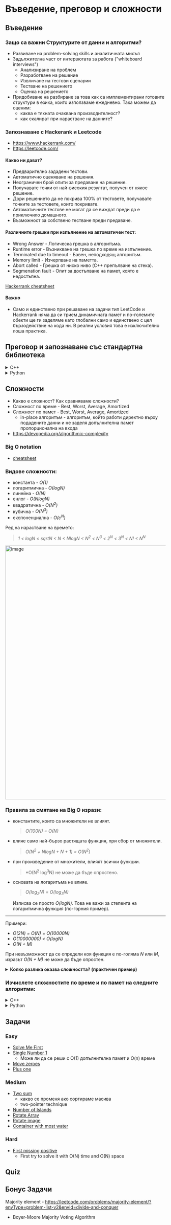# Въведение, преговор и сложности

## Въведение

### Защо са важни Структурите от данни и алгоритми?

- Развиване на problem-solving skills и аналитичната мисъл
- Задължителна част от интервютата за работа ("whiteboard interviews")
  - Анализиране на проблем
  - Разработване на решение
  - Извличане на тестови сценарии
  - Тестване на решението
  - Оценка на решението
- Придобиване на разбиране за това как са имплементирани готовите структури в езика, които използваме ежедневно. Така можем да оценим:
  - каква е тяхната очаквана производителност?
  - как скалират при нарастване на данните?

### Запознаване с Hackerank и Leetcode
- https://www.hackerrank.com/
- https://leetcode.com/

#### Какво ни дават?
- Предварително зададени тестови.
- Автоматично оценяване на решения.
- Неограничен брой опити за предаване на решение.
- Получавате точки от най-високия резултат, получен от някое решение.
- Дори решението да не покрива 100% от тестовете, получавате точките за тестовете, които покривате.
- Автоматичните тестове не могат да се виждат преди да е приключило домашното.
- Възможност за собствено тестване преди предаване.

#### Различните грешки при изпълнение на автоматичен тест:
- Wrong Answer - Логическа грешка в алгоритъма.
- Runtime error - Възникване на грешка по време на изпълнение.
- Terminated due to timeout - Бавен, неподходящ алгоритъм.
- Memory limit - Изчерпване на паметта.
- Abort called - Грешка от ниско ниво (C++ препълване на стека).
- Segmenation fault - Опит за достъпване на памет, която е недостъпна.

[Hackerrank cheatsheet](./HackerrankHacks)

#### Важно
- Само и единствено при решаване на задачи тип LeetCode и Hackerrank няма да си трием динамичната памет и по-големите обекти ще ги заделяме като глобални само и единствено с цел бързодействие на кода ни. В реални условия това е изключително лоша практика.

## Преговор и запознаване със стандартна библиотека
<details>
  <summary>C++</summary>

### Поинтъри и референции
- Поинтър
	- съдържа адреса на една променлива
	- Има нулева стойност
 	- Може да променя стойността си
- Референция
	- "псевдоним"
	- веднъж инициализирана, не може да се промени да е реферция към друго
 

### Типове данни

| Data Type   | Size    | Size (bits) | Signed Value Range                                       | Unsigned Value Range            |
| ----------- | ------- | ----------- | -------------------------------------------------------- | ------------------------------- |
| `char`      | 1 byte  | 8 bits      | -128 to 127                                              | 0 to 255                        |
| `bool`      | 1 byte  | 8 bits      | `true` (1) or `false` (0)                                | N/A                             |
| `short`     | 2 bytes | 16 bits     | -32,768 to 32,767                                        | 0 to 65,535                     |
| `int`       | 4 bytes | 32 bits     | -2,147,483,648 to 2,147,483,647                          | 0 to 4,294,967,295              |
| `long`      | 4 bytes | 32 bits     | -2,147,483,648 to 2,147,483,647                          | 0 to 4,294,967,295              |
| `long long` | 8 bytes | 64 bits     | -9,223,372,036,854,775,808 to 9,223,372,036,854,775,807  | 0 to 18,446,744,073,709,551,615 |
| `float`     | 4 bytes | 32 bits     | Approximately ±3.4E−38 to ±3.4E+38 (7 decimal places)    | N/A                             |
| `double`    | 8 bytes | 64 bits     | Approximately ±1.7E−308 to ±1.7E+308 (15 decimal places) | N/A                             |

Формулите са: от -2<sup>n-1</sup> до 2<sup>n-1</sup> - 1 за *signed* типовете, и от 0 до 2<sup>n</sup> - 1 за *unsigned* типовете, където n е броят битове.

### Масиви и матрици
- A[] vs A*[]
- A[][] vs A**

### Рекурсия (pros and cons)
- [Рекурсия](https://www.informatika.bg/lectures/recursion)

### Базово запознаване със структури от stl
- std::string
  - Бонус: Как е оптимизиран std::string за малки низове? (small string optimization)
- std::vector
  - Бонус: Каква е имплементацията на темплейтна специализация на vector<bool>? (bitset)
  - Бонус: Защо ако ползвам std::vector с дефиниран от мен клас, който няма default constructor, това не пречи на std::vector
- std::pair
- iterators
- range-based for loop (also known as for-each)
- auto keyword
- std::swap, std::min, std::max, std::reverse ...

</details>
<details>
  <summary>Python</summary>
  TODO
</details>
    
## Сложности
- Какво е сложност? Как сравняваме сложности?
- Сложност по време - Best, Worst, Average, Amortized 
- Сложност по памет - Best, Worst, Average, Amortized 
  - in-place алгоритъм - алгоритъм, който работи директно върху подадените данни и не заделя допълнителна памет пропорционална на входа
- https://devopedia.org/algorithmic-complexity

### Big O notation
- [cheatsheet](https://www.bigocheatsheet.com/)

### Видове сложности:

- константа - *O(1)*
- логаритмична - *О(logN)*
- линейна - *O(N)*
- енлог - *O(NlogN)*
- квадратична - *O(N<sup>2</sup>)*
- кубична - *O(N<sup>3</sup>)*
- експоненциална - *O(c<sup>N</sup>)*

Ред на нарастване на времето:

>*1 < logN < sqrtN < N < NlogN < N<sup>2</sup> < N<sup>3</sup> < 2<sup>N</sup> < 3<sup>N</sup> < N! < N<sup>N</sup>*

<img width="1201" height="794" alt="image" src="https://github.com/user-attachments/assets/282344ab-b0fc-438a-a463-052450b71b8a" />


### Правила за смятане на Big O изрази:

- константите, които са множители не влияят.
  > *O(100N) = O(N)*

- влияе само най-бързо растящата функция, при сбор от множители.
  > *О(N<sup>2</sup> + NlogN + N + 1) = O(N<sup>2</sup>)*

- при произведение от множители, влияят всички функции.
  > *O(N<sup>2</sup> log<sup>3</sup>N) не може да бъде опростено.

- основата на логаритъма не влияе.
  > *O(log<sub>2</sub>N) = O(log<sub>3</sub>N)*

    Изписва се просто *O(logN)*.
    Това не важи за степента на логаритмична функция (по-горния пример).
    
---

Примери:
- *О(2N) = O(N) = O(10000N)*
- *O(10000000) < O(logN)*
- *O(N + M)*

При невъзможност да се определи коя функция е по-голяма *N* или *М*, изразът *O(N + M)* не може да бъде опростен.


<details>
  <summary><b>Колко разлика оказва сложността? (практичен пример)</b></summary>

Нека имаме 2 компютъра. Компютър А е най-бързият за времето си със производителност 10 милиарда операции в секунда. Компютър Б е обикновен компютър и изчислява 10 милиона операции в секунда.

Задачата на компютрите е да сортират масив с 10 милиона елемента. 

Машина А използва Insertion sort със сложност *2N<sup>2</sup>*. Машина Б използва Мerge sort със сложност *50NlogN*.

За колко време всяка машина ще се справи със задачата?

Суперкомпютър А:
- S<sub>1</sub> = 2N<sup>2</sup> стъпки, за N = 10<sup>7</sup>
- V<sub>1</sub> = 10<sup>10</sup> стъпки/ сек
- => t<sub>1</sub> = 20000 сек. = ~5.5 ч.

Компютър Б:
- S<sub>2</sub> = 50NlogN стъпки, за N = 10<sup>7</sup>
- V<sub>2</sub> = 10<sup>7</sup> стъпки/ сек
- => t<sub>2</sub> = ~1163 сек. = ~20 мин.

Въпреки разликата в производителността и константите в алгоритмите (*2 и 50*), резултатите са коренно различни.

Още по-съществена разлика се наблюдава при увеличаване на големината на масива 10 пъти. При N = 100 милиона числа, компютър **А** отнема **23 дни**, а компютър **Б** - **4 часа**.

</details>

### Изчислете сложностите по време и по памет на следните алгоритми:

<details>
  <summary>C++</summary>

```c++
int f(int n) {
	int result = 0;
	for (size_t i = 0; i < 32; i++) {
		result += n;
	}
	return result;
}
```

<details>
  <summary>Отговор</summary>
  Time Complexity: O(1)
	
  Space Complexity: O(1)
  
  Защо?
</details>

```c++
int f(int n) {
	int arr[INT_MAX];
 	arr[1] = 1;
	arr[2] = 2;
	return 1;
}
```

<details>
  <summary>Отговор</summary>
  Time Complexity: O(1)
	
  Space Complexity: O(1)
  
  Защо? Но на практика правилно ли е да го правим?
</details>


```c++
int f(int n) {
	int result = 1;
	for(size_t i = 0; i < INT_MAX; i++) {
		result += i;
	}
	return 1;
}
```

<details>
  <summary>Отговор</summary>
  Time Complexity: O(1)
	
  Space Complexity: O(1)
  
  Защо? Но на практика правилно ли е да го правим?
</details>


```c++
int f(int n) {
	int result = 1;
	for(size_t i = 1; i < n; i*=2) {
		result += i;
	}
	return 1;
}
```

<details>
  <summary>Отговор</summary>
  Time Complexity: O(log N)
	
  Space Complexity: O(1)
  
  Защо?
</details>

```c++
void selectionSort(int* arr, size_t length) {
	for (size_t i = 0; i < length - 1; i++) {
		size_t minIndex = i;

		// first i numbers are already ordered
		for (size_t j = i + 1; j < length; j++) {
			if (arr[minIndex] > arr[j])
				minIndex = j;
		}

		if (minIndex != i) // if minIndex changed - swap
			swap(arr[i], arr[minIndex]);
	}
}
```

<details>
  <summary>Отговор</summary>
  Time Complexity: O(N ^ 2)
	
  Space Complexity: O(1)
  
  Защо?
</details>

```c++
int binarySearch(const std::vector<int>& v, int target) {
	int left = 0;
	int right = v.size() - 1;

	while (left <= right) {
		int mid = left + (right - left) / 2; // why?
		if (v[mid] == target) {
			return mid;
		}
		else if (v[mid] > target) {
			right = mid - 1;
		}
		else {
			left = mid + 1;
		}
	}

	return -1;
}
```

<details>
  <summary>Отговор</summary>
  Time Complexity: O(logN)
	
  Space Complexity: O(1)
  
  Защо?
</details>

```c++
void printIndexes(const std::vector<int>& v)  {
    for (int i = 0; i < v.size(); i++)  {
        std::cout << binarySearch(arr, v.size(), arr[i], 0, size - 1);
    }
}
```

<details>
  <summary>Отговор</summary>
  Time Complexity: O(N*logN)
	
  Space Complexity: *O(1)*
  
  Защо?
</details>


```c++
void permute(string s, int left, int right) {
  if(left == right) {
    std::cout << s << std::endl;
    return;
  }

  for(int i = left; i <= right; i++) {
    swap(a[left], a[i]);
    permute(s, left + 1, r);
    swap(a[l], a[i]);
  }
}
```

<details>
  <summary>Отговор</summary>
  Time Complexity: *O(n!)*
	
  Space Complexity: *O(s.size())*
  
  Защо?
</details>


```cpp
void brothers(int N, int M) {
    for (int i = 0; i < N; ++i) {
        std::cout << i << std::endl;
    }

    for (int j = 0; j < M; ++j) {
        std::cout << j << std::endl;
    }
}
```

<details>
  <summary>Отговор</summary>
  Time Complexity: *O(N + M)* - обхождане на масив с големина *N* и масив с големина *M*.
	
  Space Complexity: *O(1)*
  
  Защо?
</details>

</details>


<details>
  <summary>Python</summary>
  TODO
</details>

## Задачи

### Easy
- [Solve Me First](https://www.hackerrank.com/challenges/solve-me-first/problem)
- [Single Number 1](https://leetcode.com/problems/single-number/)
	- Може ли да се реши с O(1) допълнителна памет и O(n) време
- [Move zeroes](https://leetcode.com/problems/move-zeroes/)
- [Plus one](https://leetcode.com/problems/plus-one/)
### Medium
- [Two sum](https://leetcode.com/problems/two-sum/)
	- какво се променя ако сортираме масива
	- two-pointer technique
- [Number of Islands](https://leetcode.com/problems/number-of-islands/)
- [Rotate Array](https://leetcode.com/problems/rotate-array/)
- [Rotate image](https://leetcode.com/problems/rotate-image/)
- [Container with most water](https://leetcode.com/problems/container-with-most-water/)
### Hard
- [First missing positive](https://leetcode.com/problems/first-missing-positive/)
    - First try to solve it with O(N) time and O(N) space

## Quiz

## Бонус Задачи

Majority element - https://leetcode.com/problems/majority-element/?envType=problem-list-v2&envId=divide-and-conquer
- Boyer-Moore Majority Voting Algorithm
